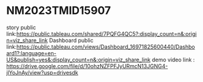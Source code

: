 # NM2023TMID15907
story public link:https://public.tableau.com/shared/7PQFG4QC5?:display_count=n&:origin=viz_share_link
Dashboard public link:https://public.tableau.com/views/Dashboard_16971825600440/Dashboard1?:language=en-US&publish=yes&:display_count=n&:origin=viz_share_link
demo video link : 
https://drive.google.com/file/d/10ohzNZFPFJyURmcN13JGNG4-jlYoJnAy/view?usp=drivesdk
